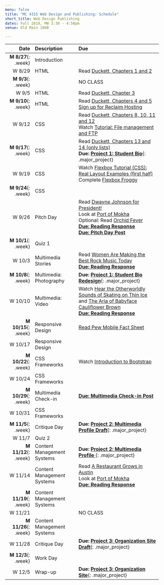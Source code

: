 ```yaml
---
menu: false
title: "MC 4315 Web Design and Publishing: Schedule"
short_title: Web Design Publishing
dates: Fall 2018, MW 3:30 - 4:50pm
venue: Old Main 106B

---
```


Date | Description | Due
---: | :----------- | :---
__M  8/27__{: .week} | Introduction |
W 8/29 | HTML | Read [Duckett, Chapters 1 and 2](https://ebookcentral-proquest-com.libproxy.txstate.edu/lib/txstate/detail.action?docID=817871)
__M 9/3__{: .week}  | | NO CLASS
W 9/5 | HTML | Read [Duckett, Chapter 3](https://ebookcentral-proquest-com.libproxy.txstate.edu/lib/txstate/detail.action?docID=817871)
__M 9/10__{: .week}  | HTML | Read [Duckett, Chapters 4 and 5](https://ebookcentral-proquest-com.libproxy.txstate.edu/lib/txstate/detail.action?docID=817871) <br /> [Sign up for Reclaim Hosting](/resources/instructions_reclaim_hosting.html)
W 9/12 | CSS | Read [Duckett, Chapters 8, 10, 11 and 12](https://ebookcentral-proquest-com.libproxy.txstate.edu/lib/txstate/detail.action?docID=817871)<br /> Watch [Tutorial: File management and FTP](https://youtu.be/GBLs4PSeITE)
__M 9/17__{: .week}  | CSS | Read [Duckett, Chapters 13 and 14 (only lists)](https://ebookcentral-proquest-com.libproxy.txstate.edu/lib/txstate/detail.action?docID=817871) <br /> __Due: [Project 1: Student Bio](/assignments/web_design_publishing/web_design_publishing_student_bio.html)__{: .major_project}
W 9/19 | CSS | Watch [Flexbox Tutorial (CSS): Real Layout Examples (first half)](https://www.youtube.com/watch?v=k32voqQhODc)<br />Complete [Flexbox Froggy](https://flexboxfroggy.com/)
__M 9/24__{: .week}  | CSS |
W 9/26 | Pitch Day | Read [Dwayne Johnson for President!](https://www.gq.com/story/dwayne-johnson-for-president-cover?src=longreads) <br />Look at [Port of Mokha](http://www.portofmokha.com) <br /> Optional: Read [Orchid Fever](http://www.susanorlean.com/articles/orchid_fever.php) <br />__[Due: Reading Response](/assignments/general/reading_response_short.html)__ <br />__[Due: Pitch Day Post](/assignments/general/pitch_day_post.html)__
__M 10/1__{: .week}  | Quiz 1 |
W 10/3 | Multimedia Stories | Read [Women Are Making the Best Rock Music Today](https://www.nytimes.com/interactive/2017/09/05/arts/music/25-women-making-best-rock-music-today.html#snail-mail-quote) <br />__[Due: Reading Response](/assignments/general/reading_response_short.html)__
__M 10/8__{: .week}  | Multimedia: Photography | __Due: [Project 1: Student Bio Redesign](/assignments/web_design_publishing/web_design_publishing_student_bio_redesign.html)__{: .major_project}
W 10/10 | Multimedia: Video | Watch [Hear the Otherworldly Sounds of Skating on Thin Ice](https://www.youtube.com/watch?v=v3O9vNi-dkA) and [The Aria of Babyface Cauliflower Brown](https://www.youtube.com/watch?v=ULhejU7K7DQ) <br />__[Due: Reading Response](/assignments/general/reading_response_short.html)__
__M 10/15__{: .week}  | Responsive Design | [Read Pew Mobile Fact Sheet](http://www.pewinternet.org/fact-sheet/mobile/)
W 10/17 | Responsive Design |
__M 10/22__{: .week}  | CSS Frameworks | Watch [Introduction to Bootstrap](https://www.youtube.com/watch?v=-cX3IQA0-p4)
W 10/24 | CSS Frameworks |
__M 10/29__{: .week}  | Multimedia Check-in | __[Due: Multimedia Check-in Post](/assignments/general/multimedia_checkin.html)__
W 10/31 | CSS Frameworks |
__M 11/5__{: .week}  | Critique Day | __Due: [Project 2: Multimedia Profile Draft](/assignments/web_design_publishing/web_design_publishing_multimedia_profile.html)__{: .major_project}
W 11/7 | Quiz 2 |
__M 11/12__{: .week}  | Content Management Systems | __Due: [Project 2: Multimedia Profile ](/assignments/web_design_publishing/web_design_publishing_multimedia_profile.html)__{: .major_project}
W 11/14 | Content Management Systems | Read [A Restaurant Grows in Austin](https://paidpost.nytimes.com/hennessy/a-restaurant-grows-in-austin.html) <br /> Look at [Port of Mokha](http://www.portofmokha.com) <br />__[Due: Reading Response](/assignments/general/reading_response_short.html)__
__M 11/19__{: .week}  | Content Management Systems |
W 11/21 | | NO CLASS
__M 11/26__{: .week}  | Content Management Systems |
W 11/28 | Critique Day | __Due: [Project 3: Organization Site Draft](/assignments/web_design_publishing/web_design_publishing_organization_site.html)__{: .major_project}
__M 12/3__{: .week}  | Work Day |
W 12/5 | Wrap-up | __Due: [Project 3: Organization Site](/assignments/web_design_publishing/web_design_publishing_organization_site.html)__{: .major_project}
